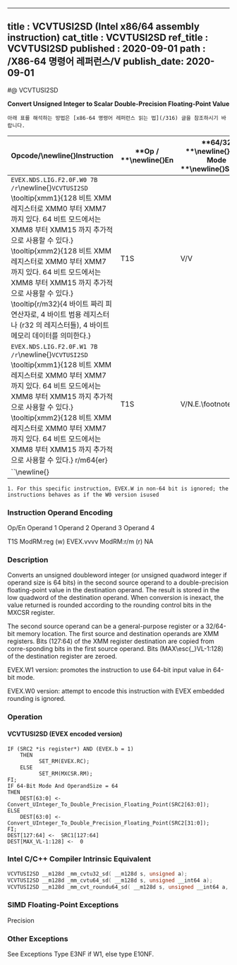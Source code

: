 ----------------------------
title : VCVTUSI2SD (Intel x86/64 assembly instruction)
cat_title : VCVTUSI2SD
ref_title : VCVTUSI2SD
published : 2020-09-01
path : /X86-64 명령어 레퍼런스/V
publish_date: 2020-09-01
----------------------------


#@ VCVTUSI2SD

**Convert Unsigned Integer to Scalar Double-Precision Floating-Point Value**

```lec-info
아래 표를 해석하는 방법은 [x86-64 명령어 레퍼런스 읽는 법](/316) 글을 참조하시기 바랍니다.
```

|**Opcode/**\newline{}**Instruction**|**Op / **\newline{}**En**|**64/32 **\newline{}**bit Mode **\newline{}**Support**|**CPUID **\newline{}**Feature **\newline{}**Flag**|**Description**|
|------------------------------------|-------------------------|------------------------------------------------------|--------------------------------------------------|---------------|
|`EVEX.NDS.LIG.F2.0F.W0 7B /r`\newline{}`VCVTUSI2SD` \tooltip{xmm1}{128 비트 XMM 레지스터로 XMM0 부터 XMM7 까지 있다. 64 비트 모드에서는 XMM8 부터 XMM15 까지 추가적으로 사용할 수 있다.} \tooltip{xmm2}{128 비트 XMM 레지스터로 XMM0 부터 XMM7 까지 있다. 64 비트 모드에서는 XMM8 부터 XMM15 까지 추가적으로 사용할 수 있다.} \tooltip{r/m32}{4 바이트 짜리 피연산자로, 4 바이트 범용 레지스터나 (r32 의 레지스터들), 4 바이트 메모리 데이터를 의미한다.} |T1S|V/V|AVX512F|Convert one unsigned doubleword integer from r/m32 to one double-precision floating-point value in xmm1.|
|`EVEX.NDS.LIG.F2.0F.W1 7B /r`\newline{}`VCVTUSI2SD` \tooltip{xmm1}{128 비트 XMM 레지스터로 XMM0 부터 XMM7 까지 있다. 64 비트 모드에서는 XMM8 부터 XMM15 까지 추가적으로 사용할 수 있다.} \tooltip{xmm2}{128 비트 XMM 레지스터로 XMM0 부터 XMM7 까지 있다. 64 비트 모드에서는 XMM8 부터 XMM15 까지 추가적으로 사용할 수 있다.} r/m64{er} |T1S|V/N.E.\footnote{1}|AVX512F|Convert one unsigned quadword integer from r/m64 to one double-precision floating-point value in xmm1.|
|``\newline{} |||||

```note
1. For this specific instruction, EVEX.W in non-64 bit is ignored; the instructions behaves as if the W0 version isused
```
###                                                       Instruction Operand Encoding


Op/En Operand 1 Operand 2 Operand 3 Operand 4

 T1S ModRM:reg (w) EVEX.vvvv ModRM:r/m (r) NA

### Description


Converts an unsigned doubleword integer (or unsigned quadword integer if operand size is 64 bits) in the second source operand to a double-precision floating-point value in the destination operand. The result is stored in the low quadword of the destination operand. When conversion is inexact, the value returned is rounded according to the rounding control bits in the MXCSR register.

The second source operand can be a general-purpose register or a 32/64-bit memory location. The first source and destination operands are XMM registers. Bits (127:64) of the XMM register destination are copied from corre-sponding bits in the first source operand. Bits (MAX\esc{_}VL-1:128) of the destination register are zeroed.

EVEX.W1 version: promotes the instruction to use 64-bit input value in 64-bit mode.

EVEX.W0 version: attempt to encode this instruction with EVEX embedded rounding is ignored.


### Operation
#### VCVTUSI2SD (EVEX encoded version)
```info-verb
IF (SRC2 *is register*) AND (EVEX.b = 1) 
    THEN
          SET_RM(EVEX.RC);
    ELSE 
          SET_RM(MXCSR.RM);
FI;
IF 64-Bit Mode And OperandSize = 64
THEN
    DEST[63:0] <-  Convert_UInteger_To_Double_Precision_Floating_Point(SRC2[63:0]);
ELSE
    DEST[63:0] <-  Convert_UInteger_To_Double_Precision_Floating_Point(SRC2[31:0]);
FI;
DEST[127:64] <-  SRC1[127:64]
DEST[MAX_VL-1:128] <-  0
```

### Intel C/C++ Compiler Intrinsic Equivalent

```cpp
VCVTUSI2SD __m128d _mm_cvtu32_sd( __m128d s, unsigned a); 
VCVTUSI2SD __m128d _mm_cvtu64_sd( __m128d s, unsigned __int64 a);
VCVTUSI2SD __m128d _mm_cvt_roundu64_sd( __m128d s, unsigned __int64 a, int r);
```
### SIMD Floating-Point Exceptions


Precision

### Other Exceptions


See Exceptions Type E3NF if W1, else type E10NF.

